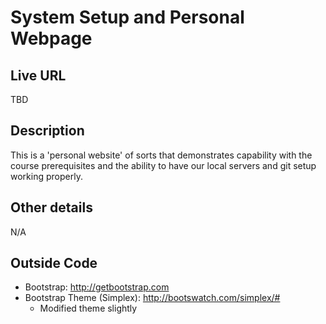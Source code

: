 # System Setup and Personal Webpage

## Live URL
TBD

## Description
This is a 'personal website' of sorts that demonstrates capability with the course prerequisites and the ability to have our local servers and git setup working properly.

## Other details
N/A

## Outside Code
* Bootstrap: http://getbootstrap.com
* Bootstrap Theme (Simplex): http://bootswatch.com/simplex/#
	* Modified theme slightly

